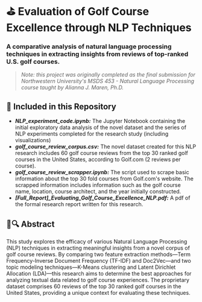 # ⛳️ Evaluation of Golf Course Excellence through NLP Techniques
### A comparative analysis of natural language processing techniques in extracting insights from reviews of top-ranked U.S. golf courses.

> *Note: this project was originally completed as the final submission for Northwestern University's MSDS 453 - Natural Language Processing course taught by Alianna J. Maren, Ph.D.*

## 🧭 Included in this Repository
- ***NLP_experiment_code.ipynb:*** The Jupyter Notebook containing the initial exploratory data analysis of the novel dataset and the series of NLP experiments completed for the research study (including visualizations)
- ***golf_course_review_corpus.csv:*** The novel dataset created for this NLP research includes 60 golf course reviews from the top 30 ranked golf courses in the United States, according to Golf.com (2 reviews per course).
- ***golf_course_review_scrapper.ipynb:*** The script used to scrape basic information about the top 30 fold courses from Golf.com's website. The scrapped information includes information such as the golf course name, location, course architect, and the year initially constructed.
- ***[Full_Report]_Evaluating_Golf_Course_Excellence_NLP.pdf:*** A pdf of the formal research report written for this research.

## 📝🔍 Abstract
This study explores the efficacy of various Natural Language Processing (NLP) techniques in extracting meaningful insights from a novel corpus of golf course reviews. By comparing two feature extraction methods—Term Frequency-Inverse Document Frequency (TF-IDF) and Doc2Vec—and two topic modeling techniques—K-Means clustering and Latent Dirichlet Allocation (LDA)—this research aims to determine the best approaches for analyzing textual data related to golf course experiences. The proprietary dataset comprises 60 reviews of the top 30 ranked golf courses in the United States, providing a unique context for evaluating these techniques.


